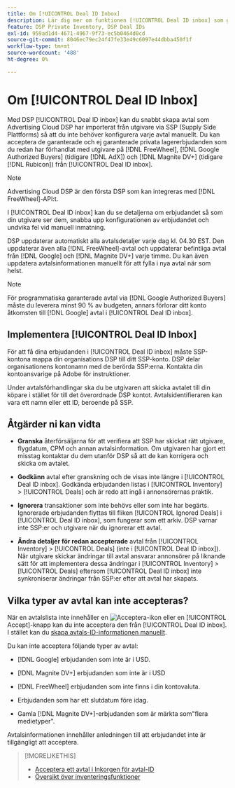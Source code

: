 ```yaml
---
title: Om [!UICONTROL Deal ID Inbox]
description: Lär dig mer om funktionen [!UICONTROL Deal ID inbox] som gör att du kan acceptera privata avtal som du redan har förhandlat med utgivare den [!DNL FreeWheel], [!DNL Google Authorized Buyers] (formerly known as [!DNL AdX]), and [!DNL Magnite DV+] (tidigare [!DNL Rubicon]).
feature: DSP Private Inventory, DSP Deal IDs
exl-id: 959ad1d4-4671-4967-9f73-ec5b0464d0cd
source-git-commit: 8046ec79ec24f47fe33e49c6097e44dbba450f1f
workflow-type: tm+mt
source-wordcount: '488'
ht-degree: 0%

---
```


# Om [!UICONTROL Deal ID Inbox]

Med DSP [!UICONTROL Deal ID inbox] kan du snabbt skapa avtal som Advertising Cloud DSP har importerat från utgivare via SSP (Supply Side Plattforms) så att du inte behöver konfigurera varje avtal manuellt. Du kan acceptera de garanterade och ej garanterade privata lagererbjudanden som du redan har förhandlat med utgivare på [!DNL FreeWheel], [!DNL Google Authorized Buyers] (tidigare [!DNL AdX]) och [!DNL Magnite DV+] (tidigare [!DNL Rubicon]) från [!UICONTROL Deal ID inbox].

>[!NOTE]
>
>Advertising Cloud DSP är den första DSP som kan integreras med [!DNL FreeWheel]-API:t.

I [!UICONTROL Deal ID inbox] kan du se detaljerna om erbjudandet så som din utgivare ser dem, snabba upp konfigurationen av erbjudandet och undvika fel vid manuell inmatning.

DSP uppdaterar automatiskt alla avtalsdetaljer varje dag kl. 04.30 EST. Den uppdaterar även alla [!DNL FreeWheel]-avtal och uppdaterar befintliga avtal från [!DNL Google] och [!DNL Magnite DV+] varje timme. Du kan även uppdatera avtalsinformationen manuellt för att fylla i nya avtal när som helst.

<!-- MC: I'm not sure where I got the following. Is this currently true? -->
>[!NOTE]
>
>För programmatiska garanterade avtal via [!DNL Google Authorized Buyers] måste du leverera minst 90 % av budgeten, annars förlorar ditt konto åtkomsten till [!DNL Google] avtal i [!UICONTROL Deal ID inbox].

## Implementera [!UICONTROL Deal ID Inbox]

För att få dina erbjudanden i [!UICONTROL Deal ID inbox] måste SSP-kontona mappa din organisations DSP till ditt SSP-konto. DSP delar organisationens kontonamn med de berörda SSP:erna. Kontakta din kontoansvarige på Adobe för instruktioner.

Under avtalsförhandlingar ska du be utgivaren att skicka avtalet till din köpare i stället för till det överordnade DSP kontot. Avtalsidentifieraren kan vara ett namn eller ett ID, beroende på SSP.

## Åtgärder ni kan vidta

* **Granska** återförsäljarna för att verifiera att SSP har skickat rätt utgivare, flygdatum, CPM och annan avtalsinformation. Om utgivaren har gjort ett misstag kontaktar du dem utanför DSP så att de kan korrigera och skicka om avtalet.

* **Godkänn** avtal efter granskning och de visas inte längre i  [!UICONTROL Deal ID inbox]. Godkända erbjudanden listas i [!UICONTROL Inventory] > [!UICONTROL Deals] och är redo att ingå i annonsörernas praktik.

* **Ignorera** transaktioner som inte behövs eller som inte har begärts. Ignorerade erbjudanden flyttas till fliken [!UICONTROL Ignored Deals] i [!UICONTROL Deal ID inbox], som fungerar som ett arkiv. DSP varnar inte SSP:er och utgivare när du ignorerar ett avtal.

* **Ändra detaljer för redan accepterade** avtal från  [!UICONTROL Inventory] >  [!UICONTROL Deals] (inte i  [!UICONTROL Deal ID inbox]). När utgivare skickar ändringar till avtal ansvarar annonsörer på liknande sätt för att implementera dessa ändringar i [!UICONTROL Inventory] > [!UICONTROL Deals] eftersom [!UICONTROL Deal ID inbox] inte synkroniserar ändringar från SSP:er efter att avtal har skapats.

## Vilka typer av avtal kan inte accepteras?

När en avtalslista inte innehåller en ![Acceptera](/help/dsp/assets/accept.png)-ikon eller en [!UICONTROL Accept]-knapp kan du inte acceptera den från [!UICONTROL Deal ID inbox]. I stället kan du [skapa avtals-ID-informationen manuellt](/help/dsp/inventory/deal-id-create.md).

Du kan inte acceptera följande typer av avtal:

* [!DNL Google] erbjudanden som inte är i USD.

* [!DNL Magnite DV+] erbjudanden som inte är i USD

* [!DNL FreeWheel] erbjudanden som inte finns i din kontovaluta.

* Erbjudanden som har ett slutdatum före idag.

* Gamla [!DNL Magnite DV+]-erbjudanden som är märkta som&quot;flera medietyper&quot;.

Avtalsinformationen innehåller anledningen till att erbjudandet inte är tillgängligt att acceptera.

>[!MORELIKETHIS]
>
>* [Acceptera ett avtal i Inkorgen för avtal-ID](deal-id-inbox-accept.md)
>* [Översikt över inventeringsfunktioner](inventory-overview.md)

